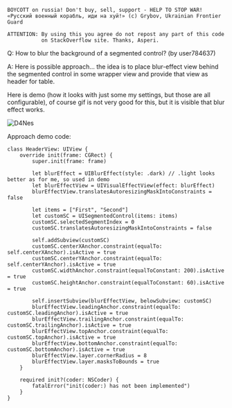 ```
BOYCOTT on russia! Don't buy, sell, support - HELP TO STOP WAR!
«Русский военный корабль, иди на хуй!» (c) Grybov, Ukrainian Frontier Guard

ATTENTION: By using this you agree do not repost any part of this code
           on StackOverflow site. Thanks, Asperi.
```

Q: How to blur the background of a segmented control? (by user784637)

A: Here is possible approach... the idea is to place blur-effect view behind the segmented control in some wrapper view and provide that view as header for table.

Here is demo (how it looks with just some my settings, but those are all configurable), of course gif is not very good for this, but it is visible that blur effect works.

![D4Nes](https://user-images.githubusercontent.com/62171579/174816962-d6f9c799-56e0-4b1b-9a0e-a870168671ea.gif)

Approach demo code:

    class HeaderView: UIView {
        override init(frame: CGRect) {
            super.init(frame: frame)
    
            let blurEffect = UIBlurEffect(style: .dark) // .light looks better as for me, so used in demo
            let blurEffectView = UIVisualEffectView(effect: blurEffect)
            blurEffectView.translatesAutoresizingMaskIntoConstraints = false
    
            let items = ["First", "Second"]
            let customSC = UISegmentedControl(items: items)
            customSC.selectedSegmentIndex = 0
            customSC.translatesAutoresizingMaskIntoConstraints = false
    
            self.addSubview(customSC)
            customSC.centerXAnchor.constraint(equalTo: self.centerXAnchor).isActive = true
            customSC.centerYAnchor.constraint(equalTo: self.centerYAnchor).isActive = true
            customSC.widthAnchor.constraint(equalToConstant: 200).isActive = true
            customSC.heightAnchor.constraint(equalToConstant: 60).isActive = true
    
            self.insertSubview(blurEffectView, belowSubview: customSC)
            blurEffectView.leadingAnchor.constraint(equalTo: customSC.leadingAnchor).isActive = true
            blurEffectView.trailingAnchor.constraint(equalTo: customSC.trailingAnchor).isActive = true
            blurEffectView.topAnchor.constraint(equalTo: customSC.topAnchor).isActive = true
            blurEffectView.bottomAnchor.constraint(equalTo: customSC.bottomAnchor).isActive = true
            blurEffectView.layer.cornerRadius = 8
            blurEffectView.layer.masksToBounds = true
        }
    
        required init?(coder: NSCoder) {
            fatalError("init(coder:) has not been implemented")
        }
    }

